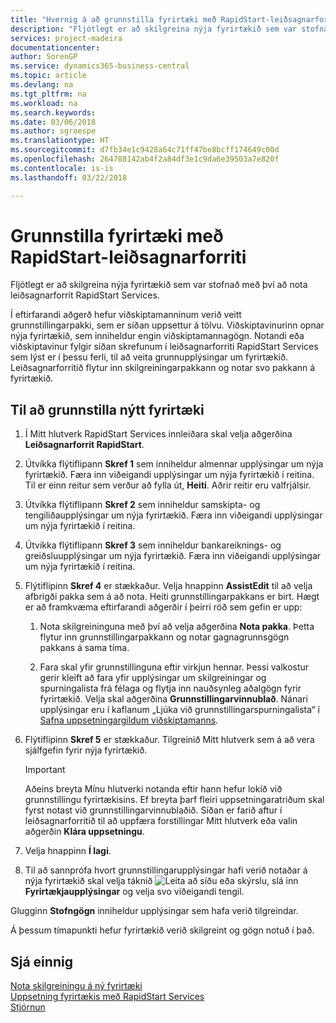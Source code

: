 ```yaml
---
title: "Hvernig á að grunnstilla fyrirtæki með RapidStart-leiðsagnarforriti | Microsoft Docs"
description: "Fljótlegt er að skilgreina nýja fyrirtækið sem var stofnað með því að nota leiðsagnarforrit RapidStart Services."
services: project-madeira
documentationcenter: 
author: SorenGP
ms.service: dynamics365-business-central
ms.topic: article
ms.devlang: na
ms.tgt_pltfrm: na
ms.workload: na
ms.search.keywords: 
ms.date: 03/06/2018
ms.author: sgroespe
ms.translationtype: HT
ms.sourcegitcommit: d7fb34e1c9428a64c71ff47be8bcff174649c00d
ms.openlocfilehash: 264788142ab4f2a84df3e1c9da6e39503a7e820f
ms.contentlocale: is-is
ms.lasthandoff: 03/22/2018

---
```

# <a name="configure-a-company-with-the-rapidstart-wizard"></a>Grunnstilla fyrirtæki með RapidStart-leiðsagnarforriti
Fljótlegt er að skilgreina nýja fyrirtækið sem var stofnað með því að nota leiðsagnarforrit RapidStart Services.

Í eftirfarandi aðgerð hefur viðskiptamanninum verið veitt grunnstillingarpakki, sem er síðan uppsettur á tölvu. Viðskiptavinurinn opnar nýja fyrirtækið, sem inniheldur engin viðskiptamannagögn. Notandi eða viðskiptavinur fylgir síðan skrefunum í leiðsagnarforriti RapidStart Services sem lýst er í þessu ferli, til að veita grunnupplýsingar um fyrirtækið. Leiðsagnarforritið flytur inn skilgreiningarpakkann og notar svo pakkann á fyrirtækið.  

## <a name="to-configure-a-new-company"></a>Til að grunnstilla nýtt fyrirtæki  
1. Í Mitt hlutverk RapidStart Services innleiðara skal velja aðgerðina **Leiðsagnarforrit RapidStart**.  
2. Útvíkka flýtiflipann **Skref 1** sem inniheldur almennar upplýsingar um nýja fyrirtækið. Færa inn viðeigandi upplýsingar um nýja fyrirtækið í reitina. Til er einn reitur sem verður að fylla út, **Heiti**. Aðrir reitir eru valfrjálsir.  
3. Útvíkka flýtiflipann **Skref 2** sem inniheldur samskipta- og tengiliðaupplýsingar um nýja fyrirtækið. Færa inn viðeigandi upplýsingar um nýja fyrirtækið í reitina.
4. Útvíkka flýtiflipann **Skref 3** sem inniheldur bankareiknings- og greiðsluupplýsingar um nýja fyrirtækið. Færa inn viðeigandi upplýsingar um nýja fyrirtækið í reitina.  
5. Flýtiflipinn **Skref 4** er stækkaður. Velja hnappinn **AssistEdit** til að velja afbrigði pakka sem á að nota. Heiti grunnstillingarpakkans er birt. Hægt er að framkvæma eftirfarandi aðgerðir í þeirri röð sem gefin er upp:  

    1. Nota skilgreininguna með því að velja aðgerðina **Nota pakka**. Þetta flytur inn grunnstillingarpakkann og notar gagnagrunnsgögn pakkans á sama tíma.  

    2. Fara skal yfir grunnstillinguna eftir virkjun hennar. Þessi valkostur gerir kleift að fara yfir upplýsingar um skilgreiningar og spurningalista frá félaga og flytja inn nauðsynleg aðalgögn fyrir fyrirtækið. Velja skal aðgerðina **Grunnstillingarvinnublað**. Nánari upplýsingar eru í kaflanum „Ljúka við grunnstillingarspurningalista“ í [Safna uppsetningargildum viðskiptamanns](admin-gather-customer-setup-values.md).  

6. Flýtiflipinn **Skref 5** er stækkaður. Tilgreinið Mitt hlutverk sem á að vera sjálfgefin fyrir nýja fyrirtækið.  

    > [!IMPORTANT]  
    >  Aðeins breyta Mínu hlutverki notanda eftir hann hefur lokið við grunnstillingu fyrirtækisins. Ef breyta þarf fleiri uppsetningaratriðum skal fyrst notast við grunnstillingarvinnublaðið. Síðan er farið aftur í leiðsagnarforritið til að uppfæra forstillingar Mitt hlutverk eða valin aðgerðin **Klára uppsetningu**.

7. Velja hnappinn **Í lagi**.  
8. Til að sannprófa hvort grunnstillingarupplýsingar hafi verið notaðar á nýja fyrirtækið skal velja táknið ![Leita að síðu eða skýrslu](media/ui-search/search_small.png "Leita að síðu eða skýrslutákni"), slá inn **Fyrirtækjaupplýsingar** og velja svo viðeigandi tengil.

Glugginn **Stofngögn** inniheldur upplýsingar sem hafa verið tilgreindar.   

Á þessum tímapunkti hefur fyrirtækið verið skilgreint og gögn notuð í það.  

## <a name="see-also"></a>Sjá einnig  
[Nota skilgreiningu á ný fyrirtæki](admin-apply-configuration-to-new-companies.md)  
[Uppsetning fyrirtækis með RapidStart Services](admin-set-up-a-company-with-rapidstart.md)  
[Stjórnun](admin-setup-and-administration.md)

